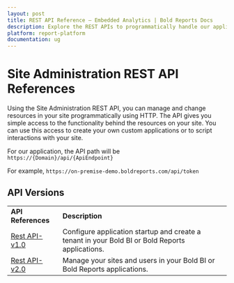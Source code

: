 ```yaml
---
layout: post
title: REST API Reference – Embedded Analytics | Bold Reports Docs
description: Explore the REST APIs to programmatically handle our application server operations. It lets you access the functionality behind the resources on your site.
platform: report-platform
documentation: ug
---
```


# Site Administration REST API References

Using the Site Administration REST API, you can manage and change resources in your site programmatically using HTTP. The API gives you simple access to the functionality behind the resources on your site. You can use this access to create your own custom applications or to script interactions with your site.

For our application, the API path will be `https://{Domain}/api/{ApiEndpoint}`

For example, `https://on-premise-demo.boldreports.com/api/token`

## API Versions

<table>
<tr>
    <td>
       <span style="font-weight:bold">API References</span>
    </td>
    <td>
        <span style="font-weight:bold">Description</span>
     </td>
  </tr>
  <tr>
    <td>
        <a href="https://help.boldreports.com/enterprise-reporting/rest-api-reference/site-administration/v1.0/" target="_blank">Rest API-v1.0</a>
    </td>
    <td>
        Configure application startup and create a tenant in your Bold BI or Bold Reports applications.
     </td>
  </tr>
  <tr>
    <td>
        <a href="https://help.boldreports.com/enterprise-reporting/rest-api-reference/site-administration/v2.0/" target="_blank">Rest API-v2.0</a>
    </td>
    <td>
        Manage your sites and users in your Bold BI or Bold Reports applications.
     </td>
  </tr>
</table>